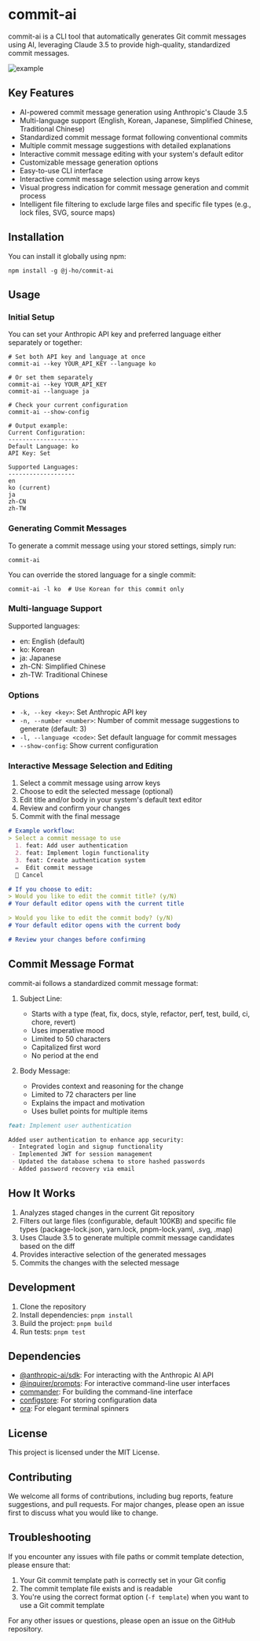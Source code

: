 # commit-ai

commit-ai is a CLI tool that automatically generates Git commit messages using AI, leveraging Claude 3.5 to provide high-quality, standardized commit messages.

![example](./assets/example.gif)

## Key Features

- AI-powered commit message generation using Anthropic's Claude 3.5
- Multi-language support (English, Korean, Japanese, Simplified Chinese, Traditional Chinese)
- Standardized commit message format following conventional commits
- Multiple commit message suggestions with detailed explanations
- Interactive commit message editing with your system's default editor
- Customizable message generation options
- Easy-to-use CLI interface
- Interactive commit message selection using arrow keys
- Visual progress indication for commit message generation and commit process
- Intelligent file filtering to exclude large files and specific file types (e.g., lock files, SVG, source maps)

## Installation

You can install it globally using npm:

```
npm install -g @j-ho/commit-ai
```

## Usage

### Initial Setup

You can set your Anthropic API key and preferred language either separately or together:

```
# Set both API key and language at once
commit-ai --key YOUR_API_KEY --language ko

# Or set them separately
commit-ai --key YOUR_API_KEY
commit-ai --language ja

# Check your current configuration
commit-ai --show-config

# Output example:
Current Configuration:
--------------------
Default Language: ko
API Key: Set

Supported Languages:
-------------------
en
ko (current)
ja
zh-CN
zh-TW
```

### Generating Commit Messages

To generate a commit message using your stored settings, simply run:

```
commit-ai
```

You can override the stored language for a single commit:

```
commit-ai -l ko  # Use Korean for this commit only
```

### Multi-language Support

Supported languages:
- en: English (default)
- ko: Korean 
- ja: Japanese 
- zh-CN: Simplified Chinese 
- zh-TW: Traditional Chinese

### Options

- `-k, --key <key>`: Set Anthropic API key
- `-n, --number <number>`: Number of commit message suggestions to generate (default: 3)
- `-l, --language <code>`: Set default language for commit messages
- `--show-config`: Show current configuration


### Interactive Message Selection and Editing

1. Select a commit message using arrow keys 
2. Choose to edit the selected message (optional)
3. Edit title and/or body in your system's default text editor 
4. Review and confirm your changes 
5. Commit with the final message

```markdown
# Example workflow:
> Select a commit message to use
  1. feat: Add user authentication
  2. feat: Implement login functionality
  3. feat: Create authentication system
  ✏️  Edit commit message
  🌟 Cancel

# If you choose to edit:
> Would you like to edit the commit title? (y/N)
# Your default editor opens with the current title

> Would you like to edit the commit body? (y/N)
# Your default editor opens with the current body

# Review your changes before confirming
```

## Commit Message Format

commit-ai follows a standardized commit message format:

1. Subject Line:
   - Starts with a type (feat, fix, docs, style, refactor, perf, test, build, ci, chore, revert)
   - Uses imperative mood
   - Limited to 50 characters
   - Capitalized first word
   - No period at the end

2. Body Message:
   - Provides context and reasoning for the change
   - Limited to 72 characters per line
   - Explains the impact and motivation
   - Uses bullet points for multiple items

```markdown
feat: Implement user authentication

Added user authentication to enhance app security:
 - Integrated login and signup functionality
 - Implemented JWT for session management
 - Updated the database schema to store hashed passwords
 - Added password recovery via email
```

## How It Works

1. Analyzes staged changes in the current Git repository 
2. Filters out large files (configurable, default 100KB) and specific file types (package-lock.json, yarn.lock, pnpm-lock.yaml, .svg, .map)
3. Uses Claude 3.5 to generate multiple commit message candidates based on the diff 
4. Provides interactive selection of the generated messages 
5. Commits the changes with the selected message

## Development

1. Clone the repository
2. Install dependencies: `pnpm install`
3. Build the project: `pnpm build`
4. Run tests: `pnpm test`

## Dependencies

- [@anthropic-ai/sdk](https://www.npmjs.com/package/@anthropic-ai/sdk): For interacting with the Anthropic AI API
- [@inquirer/prompts](https://www.npmjs.com/package/@inquirer/prompts): For interactive command-line user interfaces
- [commander](https://www.npmjs.com/package/commander): For building the command-line interface
- [configstore](https://www.npmjs.com/package/configstore): For storing configuration data
- [ora](https://www.npmjs.com/package/ora): For elegant terminal spinners

## License

This project is licensed under the MIT License.

## Contributing

We welcome all forms of contributions, including bug reports, feature suggestions, and pull requests. For major changes, please open an issue first to discuss what you would like to change.

## Troubleshooting

If you encounter any issues with file paths or commit template detection, please ensure that:
1. Your Git commit template path is correctly set in your Git config
2. The commit template file exists and is readable
3. You're using the correct format option (`-f template`) when you want to use a Git commit template

For any other issues or questions, please open an issue on the GitHub repository.
